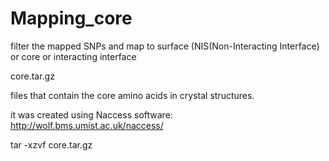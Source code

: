 # Mapping_core
filter the mapped SNPs and map to surface (NIS(Non-Interacting Interface) or core or interacting interface



core.tar.gz 

files that contain the core amino acids in crystal structures.

it was created using Naccess software:
http://wolf.bms.umist.ac.uk/naccess/


tar -xzvf core.tar.gz
